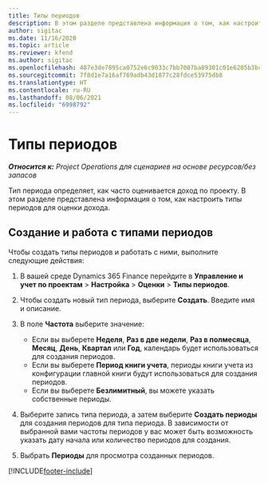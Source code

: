 ```yaml
---
title: Типы периодов
description: В этом разделе представлена информация о том, как настроить типы периодов для оценки дохода.
author: sigitac
ms.date: 11/16/2020
ms.topic: article
ms.reviewer: kfend
ms.author: sigitac
ms.openlocfilehash: 487e3de7895ca0752e6c9033c7bb7007ba89301c01e6205b3bc8a7d750724bc9
ms.sourcegitcommit: 7f8d1e7a16af769adb43d1877c28fdce53975db8
ms.translationtype: HT
ms.contentlocale: ru-RU
ms.lasthandoff: 08/06/2021
ms.locfileid: "6998792"
---
```

# <a name="period-types"></a>Типы периодов

_**Относится к:** Project Operations для сценариев на основе ресурсов/без запасов_

Тип периода определяет, как часто оценивается доход по проекту. В этом разделе представлена информация о том, как настроить типы периодов для оценки дохода. 

## <a name="create-and-work-with-period-types"></a>Создание и работа с типами периодов
Чтобы создать типы периодов и работать с ними, выполните следующие действия:

1. В вашей среде Dynamics 365 Finance перейдите в **Управление и учет по проектам** > **Настройка** > **Оценки** > **Типы периодов**.
2. Чтобы создать новый тип периода, выберите **Создать**. Введите имя и описание.
3. В поле **Частота** выберите значение:

    - Если вы выберете **Неделя**, **Раз в две недели**, **Раз в полмесяца**, **Месяц**, **День**, **Квартал** или **Год**, календарь будет использоваться для создания периодов. 
    - Если вы выберете **Период книги учета**, периоды книги учета из конфигурации главной книги будут использоваться для создания периодов.
    - Если вы выберете **Безлимитный**, вы можете указать собственные периоды.
4. Выберите запись типа периода, а затем выберите **Создать периоды** для создания периодов для типа периода. В зависимости от выбранной вами частоты периодов у вас может быть возможность указать дату начала или количество периодов для создания.
5. Выбрать **Периоды** для просмотра созданных периодов.



[!INCLUDE[footer-include](../includes/footer-banner.md)]